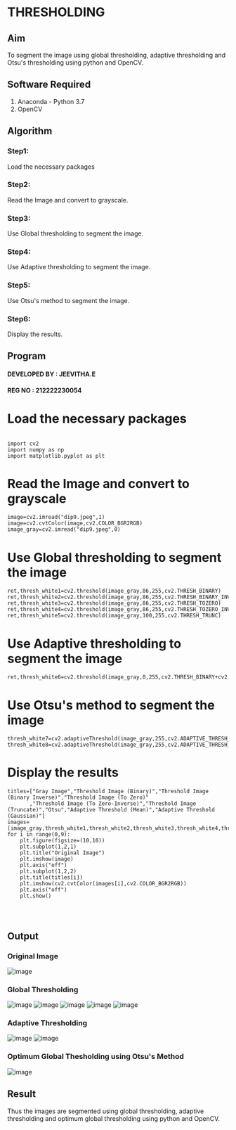 # THRESHOLDING
## Aim
To segment the image using global thresholding, adaptive thresholding and Otsu's thresholding using python and OpenCV.

## Software Required
1. Anaconda - Python 3.7
2. OpenCV

## Algorithm

### Step1:
Load the necessary packages

### Step2:
Read the Image and convert to grayscale.

### Step3:
Use Global thresholding to segment the image.

### Step4:
Use Adaptive thresholding to segment the image.

### Step5:
Use Otsu's method to segment the image.

### Step6:
Display the results.
## Program
#### DEVELOPED BY : JEEVITHA.E
#### REG NO : 212222230054

# Load the necessary packages
```

import cv2
import numpy as np
import matplotlib.pyplot as plt
```

# Read the Image and convert to grayscale
```
image=cv2.imread("dip9.jpeg",1)
image=cv2.cvtColor(image,cv2.COLOR_BGR2RGB)
image_gray=cv2.imread("dip9.jpeg",0)
```

# Use Global thresholding to segment the image
```
ret,thresh_white1=cv2.threshold(image_gray,86,255,cv2.THRESH_BINARY)
ret,thresh_white2=cv2.threshold(image_gray,86,255,cv2.THRESH_BINARY_INV)
ret,thresh_white3=cv2.threshold(image_gray,86,255,cv2.THRESH_TOZERO)
ret,thresh_white4=cv2.threshold(image_gray,86,255,cv2.THRESH_TOZERO_INV)
ret,thresh_white5=cv2.threshold(image_gray,100,255,cv2.THRESH_TRUNC)
```


# Use Adaptive thresholding to segment the image
```
ret,thresh_white6=cv2.threshold(image_gray,0,255,cv2.THRESH_BINARY+cv2.THRESH_OTSU)
```

# Use Otsu's method to segment the image 
```
thresh_white7=cv2.adaptiveThreshold(image_gray,255,cv2.ADAPTIVE_THRESH_MEAN_C,cv2.THRESH_BINARY,11,2)
thresh_white8=cv2.adaptiveThreshold(image_gray,255,cv2.ADAPTIVE_THRESH_GAUSSIAN_C,cv2.THRESH_BINARY,11,2)
```

# Display the results
```
titles=["Gray Image","Threshold Image (Binary)","Threshold Image (Binary Inverse)","Threshold Image (To Zero)"
       ,"Threshold Image (To Zero-Inverse)","Threshold Image (Truncate)","Otsu","Adaptive Threshold (Mean)","Adaptive Threshold (Gaussian)"]
images=[image_gray,thresh_white1,thresh_white2,thresh_white3,thresh_white4,thresh_white5,thresh_white6,thresh_white7,thresh_white8]
for i in range(0,9):
    plt.figure(figsize=(10,10))
    plt.subplot(1,2,1)
    plt.title("Original Image")
    plt.imshow(image)
    plt.axis("off")
    plt.subplot(1,2,2)
    plt.title(titles[i])
    plt.imshow(cv2.cvtColor(images[i],cv2.COLOR_BGR2RGB))
    plt.axis("off")
    plt.show()




```
## Output

### Original Image
![image](https://github.com/Jeevithaelumalai/THRESHOLDING/assets/118708245/3d44f6bc-59dc-4648-be02-713b19ef9dae)


### Global Thresholding
![image](https://github.com/Jeevithaelumalai/THRESHOLDING/assets/118708245/ca1f8a48-558c-46b7-bdd3-a69bee0d1d0f)
![image](https://github.com/Jeevithaelumalai/THRESHOLDING/assets/118708245/110dcf3a-1856-4c19-9e5f-41fa450026a6)
![image](https://github.com/Jeevithaelumalai/THRESHOLDING/assets/118708245/eedfb179-017e-4805-97a2-5e983a95bcf4)
![image](https://github.com/Jeevithaelumalai/THRESHOLDING/assets/118708245/7af585a6-467b-4a84-829c-eada2292b0af)
![image](https://github.com/Jeevithaelumalai/THRESHOLDING/assets/118708245/67ca55a2-ef70-43aa-ab6e-334172cbad24)


### Adaptive Thresholding
![image](https://github.com/Jeevithaelumalai/THRESHOLDING/assets/118708245/338ed8dc-4a07-40e3-b585-37cf06cab539)
![image](https://github.com/Jeevithaelumalai/THRESHOLDING/assets/118708245/06babee5-9710-4336-9ad9-37100409259a)


### Optimum Global Thesholding using Otsu's Method
![image](https://github.com/Jeevithaelumalai/THRESHOLDING/assets/118708245/92cd0f7c-5f08-424a-8f56-00c8b8c2af85)



## Result
Thus the images are segmented using global thresholding, adaptive thresholding and optimum global thresholding using python and OpenCV.

